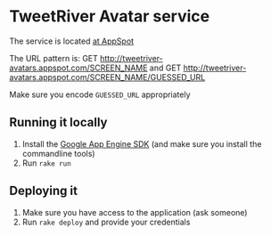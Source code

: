 # TweetRiver Avatar service

The service is located [at AppSpot][1]

The URL pattern is:
    GET http://tweetriver-avatars.appspot.com/SCREEN_NAME
and
    GET http://tweetriver-avatars.appspot.com/SCREEN_NAME/GUESSED_URL
    
Make sure you encode `GUESSED_URL` appropriately

## Running it locally

1. Install the [Google App Engine SDK][2] (and make sure you install the 
   commandline tools)
2. Run `rake run`

## Deploying it

1. Make sure you have access to the application (ask someone)
2. Run `rake deploy` and provide your credentials

[1]: http://tweetriver-avatars.appspot.com
[2]: http://code.google.com/appengine/downloads.html